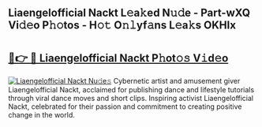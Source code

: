 ## Liaengelofficial Nackt L𝚎a𝚔ed N𝚞𝚍e - Part-wXQ Vi𝚍𝚎o P𝚑𝚘tos - H𝚘𝚝 O𝚗𝚕yf𝚊ns L𝚎a𝚔s OKHIx

# <h2><a href="http://kfa18y.oniu.top/?m=Liaengelofficial+Nackt">🔗👉 🔴 Liaengelofficial Nackt P𝚑ot𝚘𝚜 V𝚒d𝚎o</a></h2>

[![Liaengelofficial Nackt Nu𝚍e𝚜](https://i.imgur.com/0qMVB7G.gif)](http://kfa18y.oniu.top/?m=Liaengelofficial+Nackt)
Cybernetic artist and amusement giver Liaengelofficial Nackt, acclaimed for publishing dance and lifestyle tutorials through viral dance moves and short clips. Inspiring activist Liaengelofficial Nackt, celebrated for their passion and commitment to creating positive change in the world.  
